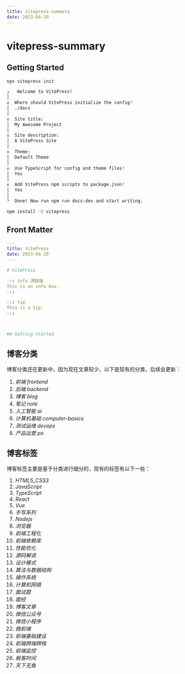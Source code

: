 ```yaml
---
title: vitepress-summary
date: 2023-04-20
---
```


# vitepress-summary



## Getting Started

```bash
npx vitepress init

┌   Welcome to VitePress! 
│
◇  Where should VitePress initialize the config?
│  ./docs
│
◇  Site title:
│  My Awesome Project
│
◇  Site description:
│  A VitePress Site
│
◇  Theme:
│  Default Theme
│
◇  Use TypeScript for config and theme files?
│  Yes
│
◇  Add VitePress npm scripts to package.json?
│  Yes
│
└  Done! Now run npm run docs:dev and start writing.
```

```bash
npm install -D vitepress
```



## Front Matter

```yaml
---
title: VitePress
date: 2023-04-20
---

# VitePress

::: info 源链接
This is an info box.
:::

::: tip
This is a tip.
:::



## Getting Started
```



## 博客分类

博客分类还在更新中，因为现在文章较少，以下是现有的分类，后续会更新：

1.  *前端  frontend*
2.  *后端  backend*
3.  *博客  blog*
4.  *笔记  note*
5.  *人工智能  ai*
6.  *计算机基础  computer-basics*
7.  *测试运维  devops*
8.  *产品运营  po*



## 博客标签

博客标签主要是基于分类进行细分的，现有的标签有以下一些：

1.  *HTML5_CSS3*
2.  *JavaScript*
3.  *TypeScript*
4.  *React*
5.  *Vue*
6.  *手写系列*
7.  *Nodejs*
8.  *浏览器*
9.  *前端工程化*
10.  *前端依赖库*
11.  *性能优化*
12.  *源码解读*
13.  *设计模式*
14.  *算法与数据结构*
15.  *操作系统*
16.  *计算机网络*
17.  *面试题*
18.  *面经*
19.  *博客文章*
20.  *微信公众号*
21.  *微信小程序*
22.  *微前端*
23.  *前端基础建设*
24.  *前端跨端跨栈*
25.  *前端监控*
26.  *极客时间*
27.  *天下无鱼*



